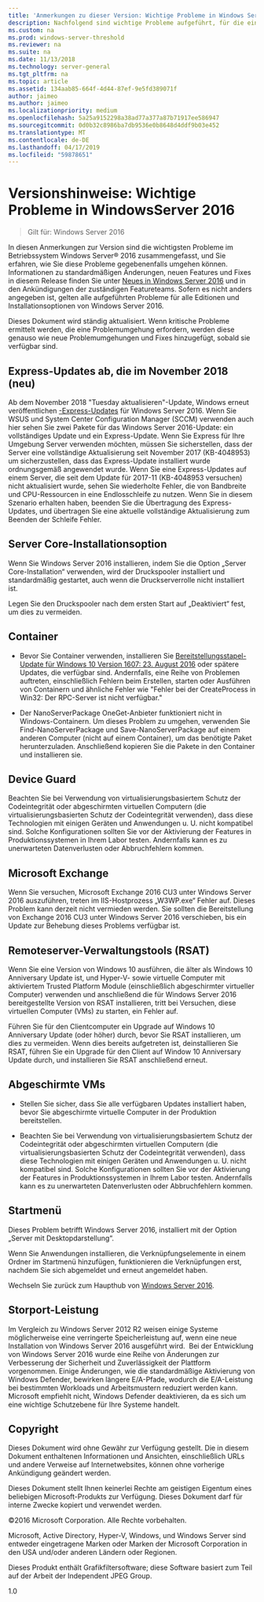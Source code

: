 ```yaml
---
title: 'Anmerkungen zu dieser Version: Wichtige Probleme in Windows Server 2016'
description: Nachfolgend sind wichtige Probleme aufgeführt, für die eine Problemumgehung erforderlich ist, um einen Absturz, das Aufhängen des Systems, einen Installationsfehler oder Datenverlust zu verhindern.
ms.custom: na
ms.prod: windows-server-threshold
ms.reviewer: na
ms.suite: na
ms.date: 11/13/2018
ms.technology: server-general
ms.tgt_pltfrm: na
ms.topic: article
ms.assetid: 134aab85-664f-4d44-87ef-9e5fd389071f
author: jaimeo
ms.author: jaimeo
ms.localizationpriority: medium
ms.openlocfilehash: 5a25a9152298a38ad77a377a87b71917ee586947
ms.sourcegitcommit: 0d0b32c8986ba7db9536e0b8648d4ddf9b03e452
ms.translationtype: MT
ms.contentlocale: de-DE
ms.lasthandoff: 04/17/2019
ms.locfileid: "59878651"
---
```

# <a name="release-notes-important-issues-in-windows-server-2016"></a>Versionshinweise: Wichtige Probleme in WindowsServer 2016

>Gilt für: Windows Server 2016

In diesen Anmerkungen zur Version sind die wichtigsten Probleme im Betriebssystem Windows Server&reg; 2016 zusammengefasst, und Sie erfahren, wie Sie diese Probleme gegebenenfalls umgehen können. Informationen zu standardmäßigen Änderungen, neuen Features und Fixes in diesem Release finden Sie unter [Neues in Windows Server 2016](what-s-new-in-windows-server-2016.md) und in den Ankündigungen der zuständigen Featureteams. Sofern es nicht anders angegeben ist, gelten alle aufgeführten Probleme für alle Editionen und Installationsoptionen von Windows Server 2016.  

Dieses Dokument wird ständig aktualisiert. Wenn kritische Probleme ermittelt werden, die eine Problemumgehung erfordern, werden diese genauso wie neue Problemumgehungen und Fixes hinzugefügt, sobald sie verfügbar sind.  

## <a name="express-updates-available-starting-in-november-2018-new"></a>Express-Updates ab, die im November 2018 (neu)

Ab dem November 2018 "Tuesday aktualisieren"-Update, Windows erneut veröffentlichen [-Express-Updates](express-updates.md) für Windows Server 2016. Wenn Sie WSUS und System Center Configuration Manager (SCCM) verwenden auch hier sehen Sie zwei Pakete für das Windows Server 2016-Update: ein vollständiges Update und ein Express-Update. Wenn Sie Express für Ihre Umgebung Server verwenden möchten, müssen Sie sicherstellen, dass der Server eine vollständige Aktualisierung seit November 2017 (KB-4048953) um sicherzustellen, dass das Express-Update installiert wurde ordnungsgemäß angewendet wurde. Wenn Sie eine Express-Updates auf einem Server, die seit dem Update für 2017-11 (KB-4048953 versuchen) nicht aktualisiert wurde, sehen Sie wiederholte Fehler, die von Bandbreite und CPU-Ressourcen in eine Endlosschleife zu nutzen. Wenn Sie in diesem Szenario erhalten haben, beenden Sie die Übertragung des Express-Updates, und übertragen Sie eine aktuelle vollständige Aktualisierung zum Beenden der Schleife Fehler.  

## <a name="server-core-installation-option"></a>Server Core-Installationsoption
[comment]: # (ID: 370; Übermittler: Amason; Status: hat genehmigt)  
Wenn Sie Windows Server 2016 installieren, indem Sie die Option „Server Core-Installation“ verwenden, wird der Druckspooler installiert und standardmäßig gestartet, auch wenn die Druckserverrolle nicht installiert ist.

Legen Sie den Druckspooler nach dem ersten Start auf „Deaktiviert“ fest, um dies zu vermeiden.


## <a name="containers"></a>Container  

[comment]: # (ID: 371; Übermittler: Taylorb; Status: hat genehmigt)  
- Bevor Sie Container verwenden, installieren Sie [Bereitstellungsstapel-Update für Windows 10 Version 1607: 23. August 2016](https://support.microsoft.com/en-us/kb/3176936) oder spätere Updates, die verfügbar sind. Andernfalls, eine Reihe von Problemen auftreten, einschließlich Fehlern beim Erstellen, starten oder Ausführen von Containern und ähnliche Fehler wie "Fehler bei der CreateProcess in Win32: Der RPC-Server ist nicht verfügbar."

[comment]: # (ID: 373; Übermittler: Plang; Status: hat genehmigt)  
- Der NanoServerPackage OneGet-Anbieter funktioniert nicht in Windows-Containern. Um dieses Problem zu umgehen, verwenden Sie Find-NanoServerPackage und Save-NanoServerPackage auf einem anderen Computer (nicht auf einem Container), um das benötigte Paket herunterzuladen. Anschließend kopieren Sie die Pakete in den Container und installieren sie.

## <a name="device-guard"></a>Device Guard
[comment]: # (ID: 369; Übermittler: Nirb; Status: hat genehmigt)
Beachten Sie bei Verwendung von virtualisierungsbasiertem Schutz der Codeintegrität oder abgeschirmten virtuellen Computern (die virtualisierungsbasierten Schutz der Codeintegrität verwenden), dass diese Technologien mit einigen Geräten und Anwendungen u. U. nicht kompatibel sind. Solche Konfigurationen sollten Sie vor der Aktivierung der Features in Produktionssystemen in Ihrem Labor testen. Andernfalls kann es zu unerwarteten Datenverlusten oder Abbruchfehlern kommen.

## <a name="microsoft-exchange"></a>Microsoft Exchange
[comment]: # (ID: 375; Übermittler: Wgries; Status: hat genehmigt)
Wenn Sie versuchen, Microsoft Exchange 2016 CU3 unter Windows Server 2016 auszuführen, treten im IIS-Hostprozess „W3WP.exe“ Fehler auf. Dieses Problem kann derzeit nicht vermieden werden. Sie sollten die Bereitstellung von Exchange 2016 CU3 unter Windows Server 2016 verschieben, bis ein Update zur Behebung dieses Problems verfügbar ist.

## <a name="remote-server-administration-tools-rsat"></a>Remoteserver-Verwaltungstools (RSAT)
[comment]: # (ID: 374; Übermittler: Ryanpu; Status: hat genehmigt)
Wenn Sie eine Version von Windows 10 ausführen, die älter als Windows 10 Anniversary Update ist, und Hyper-V- sowie virtuelle Computer mit aktiviertem Trusted Platform Module (einschließlich abgeschirmter virtueller Computer) verwenden und anschließend die für Windows Server 2016 bereitgestellte Version von RSAT installieren, tritt bei Versuchen, diese virtuellen Computer (VMs) zu starten, ein Fehler auf.

Führen Sie für den Clientcomputer ein Upgrade auf Windows 10 Anniversary Update (oder höher) durch, bevor Sie RSAT installieren, um dies zu vermeiden. Wenn dies bereits aufgetreten ist, deinstallieren Sie RSAT, führen Sie ein Upgrade für den Client auf Window 10 Anniversary Update durch, und installieren Sie RSAT anschließend erneut.


## <a name="shielded-virtual-machines"></a>Abgeschirmte VMs
[comment]: # (ID: 369; Übermittler: Nirb; Status: hat genehmigt)  
- Stellen Sie sicher, dass Sie alle verfügbaren Updates installiert haben, bevor Sie abgeschirmte virtuelle Computer in der Produktion bereitstellen.

- Beachten Sie bei Verwendung von virtualisierungsbasiertem Schutz der Codeintegrität oder abgeschirmten virtuellen Computern (die virtualisierungsbasierten Schutz der Codeintegrität verwenden), dass diese Technologien mit einigen Geräten und Anwendungen u. U. nicht kompatibel sind. Solche Konfigurationen sollten Sie vor der Aktivierung der Features in Produktionssystemen in Ihrem Labor testen. Andernfalls kann es zu unerwarteten Datenverlusten oder Abbruchfehlern kommen.


## <a name="start-menu"></a>Startmenü
[comment]: # (ID: 372; Übermittler: Samli; Status: hat genehmigt)
Dieses Problem betrifft Windows Server 2016, installiert mit der Option „Server mit Desktopdarstellung“.

Wenn Sie Anwendungen installieren, die Verknüpfungselemente in einem Ordner im Startmenü hinzufügen, funktionieren die Verknüpfungen erst, nachdem Sie sich abgemeldet und erneut angemeldet haben.



Wechseln Sie zurück zum Haupthub von [Windows Server 2016](Windows-Server-2016.md).

## <a name="storport-performance"></a>Storport-Leistung
Im Vergleich zu Windows Server 2012 R2 weisen einige Systeme möglicherweise eine verringerte Speicherleistung auf, wenn eine neue Installation von Windows Server 2016 ausgeführt wird.  Bei der Entwicklung von Windows Server 2016 wurde eine Reihe von Änderungen zur Verbesserung der Sicherheit und Zuverlässigkeit der Plattform vorgenommen. Einige Änderungen, wie die standardmäßige Aktivierung von Windows Defender, bewirken längere E/A-Pfade, wodurch die E/A-Leistung bei bestimmten Workloads und Arbeitsmustern reduziert werden kann. Microsoft empfiehlt nicht, Windows Defender deaktivieren, da es sich um eine wichtige Schutzebene für Ihre Systeme handelt.  

## <a name="copyright"></a>Copyright  
Dieses Dokument wird ohne Gewähr zur Verfügung gestellt. Die in diesem Dokument enthaltenen Informationen und Ansichten, einschließlich URLs und andere Verweise auf Internetwebsites, können ohne vorherige Ankündigung geändert werden.  

Dieses Dokument stellt Ihnen keinerlei Rechte am geistigen Eigentum eines beliebigen Microsoft-Produkts zur Verfügung. Dieses Dokument darf für interne Zwecke kopiert und verwendet werden.  

&copy;2016 Microsoft Corporation. Alle Rechte vorbehalten.  

Microsoft, Active Directory, Hyper-V, Windows, und Windows Server sind entweder eingetragene Marken oder Marken der Microsoft Corporation in den USA und/oder anderen Ländern oder Regionen.  

Dieses Produkt enthält Grafikfiltersoftware; diese Software basiert zum Teil auf der Arbeit der Independent JPEG Group.  


1.0  

